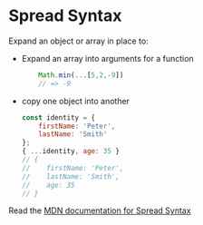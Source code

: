 Spread Syntax
============

Expand an object or array in place to:

* Expand an array into arguments for a function
    ```javascript
        Math.min(...[5,2,-9])
        // => -9
    ```
* copy one object into another
    ```javascript
    const identity = {
        firstName: 'Peter',  
        lastName: 'Smith'
    };
    { ...identity, age: 35 }
    // {
    //    firstName: 'Peter',  
    //    lastName: 'Smith',
    //    age: 35
    // }


Read the [MDN documentation for Spread Syntax](https://developer.mozilla.org/en-US/docs/Web/JavaScript/Reference/Operators/Spread_syntax)